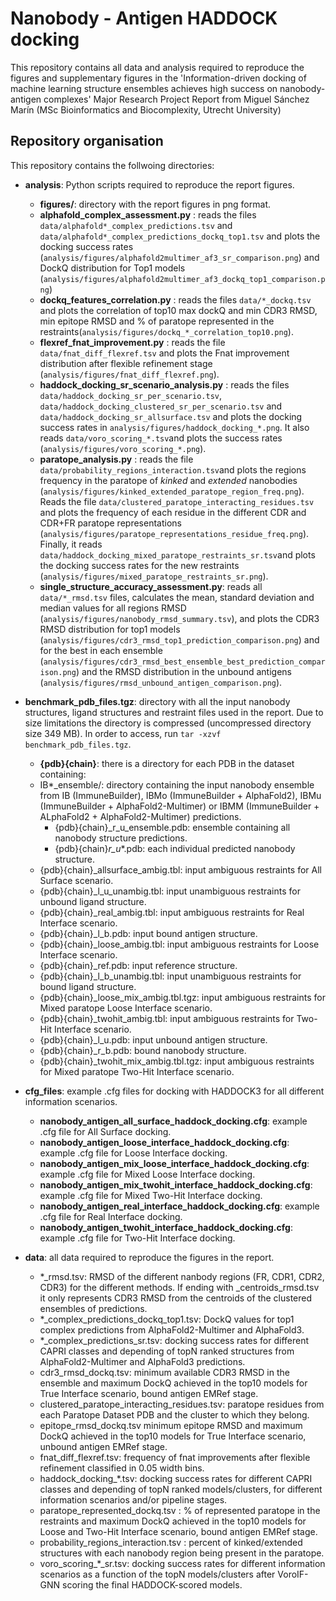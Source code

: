 # Nanobody - Antigen HADDOCK docking

This repository contains all data and analysis required to reproduce the figures and supplementary figures in the 'Information-driven docking of machine learning structure ensembles achieves high success on nanobody-antigen complexes' Major Research Project Report from Miguel Sánchez Marín (MSc Bioinformatics and Biocomplexity, Utrecht University)

## Repository organisation
This repository contains the follwoing directories:
* **analysis**: Python scripts required to reproduce the report figures.
  * **figures/**: directory with the report figures in png format.
  - **alphafold_complex_assessment.py** : reads the files `data/alphafold*_complex_predictions.tsv` and `data/alphafold*_complex_predictions_dockq_top1.tsv` and plots the docking success rates (`analysis/figures/alphafold2multimer_af3_sr_comparison.png`) and DockQ distribution for Top1 models (`analysis/figures/alphafold2multimer_af3_dockq_top1_comparison.png`)
  - **dockq_features_correlation.py** : reads the files `data/*_dockq.tsv` and plots the correlation of top10 max dockQ and min CDR3 RMSD, min epitope RMSD and % of paratope represented in the restraints(`analysis/figures/dockq_*_correlation_top10.png`).
  - **flexref_fnat_improvement.py** : reads the file `data/fnat_diff_flexref.tsv` and plots the Fnat improvement distribution after flexible refinement stage (`analysis/figures/fnat_diff_flexref.png`).
  - **haddock_docking_sr_scenario_analysis.py** : reads the files `data/haddock_docking_sr_per_scenario.tsv`, `data/haddock_docking_clustered_sr_per_scenario.tsv` and `data/haddock_docking_sr_allsurface.tsv` and plots the docking success rates in `analysis/figures/haddock_docking_*.png`. It also reads `data/voro_scoring_*.tsv`and plots the success rates (`analysis/figures/voro_scoring_*.png`).
  - **paratope_analysis.py** : reads the file `data/probability_regions_interaction.tsv`and plots the regions frequency in the paratope of _kinked_ and _extended_ nanobodies (`analysis/figures/kinked_extended_paratope_region_freq.png`). Reads the file `data/clustered_paratope_interacting_residues.tsv` and plots the frequency of each residue in the different CDR and CDR+FR paratope representations (`analysis/figures/paratope_representations_residue_freq.png`). Finally, it reads `data/haddock_docking_mixed_paratope_restraints_sr.tsv`and plots the docking success rates for the new restraints (`analysis/figures/mixed_paratope_restraints_sr.png`).
  - **single_structure_accuracy_assessment.py**: reads all `data/*_rmsd.tsv` files, calculates the mean, standard deviation and median values for all regions RMSD (`analysis/figures/nanobody_rmsd_summary.tsv`), and plots the CDR3 RMSD distribution for top1 models (`analysis/figures/cdr3_rmsd_top1_prediction_comparison.png`) and for the best in each ensemble (`analysis/figures/cdr3_rmsd_best_ensemble_best_prediction_comparison.png`) and the RMSD distribution in the unbound antigens (`analysis/figures/rmsd_unbound_antigen_comparison.png`).

* **benchmark_pdb_files.tgz**: directory with all the input nanobody structures, ligand structures and restraint files used in the report. Due to size limitations the directory is compressed (uncompressed directory size 349 MB). In order to access, run `tar -xzvf benchmark_pdb_files.tgz`.
  * **{pdb}{chain}**: there is a directory for each PDB in the dataset containing:
   * IB*_ensemble/: directory containing the input nanobody ensemble from IB (ImmuneBuilder), IBMo (ImmuneBuilder + AlphaFold2), IBMu (ImmuneBuilder + AlphaFold2-Multimer) or IBMM (ImmuneBuilder + ALphaFold2 + AlphaFold2-Multimer) predictions.
      - {pdb}{chain}_r_u_ensemble.pdb: ensemble containing all nanobody structure predictions.
      - {pdb}{chain}_r_u_*.pdb: each individual predicted nanobody structure.
    - {pdb}{chain}_allsurface_ambig.tbl: input ambiguous restraints for All Surface scenario.
    - {pdb}{chain}_l_u_unambig.tbl: input unambiguous restraints for unbound ligand structure.
    - {pdb}{chain}_real_ambig.tbl: input ambiguous restraints for Real Interface scenario.
    - {pdb}{chain}_l_b.pdb: input bound antigen structure.
    - {pdb}{chain}_loose_ambig.tbl: input ambiguous restraints for Loose Interface scenario.
    - {pdb}{chain}_ref.pdb: input reference structure.      
    - {pdb}{chain}_l_b_unambig.tbl: input unambiguous restraints for bound ligand structure.
    - {pdb}{chain}_loose_mix_ambig.tbl.tgz: input ambiguous restraints for Mixed paratope Loose Interface scenario.
    - {pdb}{chain}_twohit_ambig.tbl: input ambiguous restraints for Two-Hit Interface scenario.
    - {pdb}{chain}_l_u.pdb: input unbound antigen structure.
    - {pdb}{chain}_r_b.pdb: bound nanobody structure.
    - {pdb}{chain}_twohit_mix_ambig.tbl.tgz: input ambiguous restraints for Mixed paratope Two-Hit Interface scenario.

* **cfg_files**: example .cfg files for docking with HADDOCK3 for all different information scenarios.
  - **nanobody_antigen_all_surface_haddock_docking.cfg**: example .cfg file for All Surface docking.
  - **nanobody_antigen_loose_interface_haddock_docking.cfg**: example .cfg file for Loose Interface docking.
  - **nanobody_antigen_mix_loose_interface_haddock_docking.cfg**: example .cfg file for Mixed Loose Interface docking.
  - **nanobody_antigen_mix_twohit_interface_haddock_docking.cfg**: example .cfg file for Mixed Two-Hit Interface docking.
  - **nanobody_antigen_real_interface_haddock_docking.cfg**: example .cfg file for Real Interface docking.
  - **nanobody_antigen_twohit_interface_haddock_docking.cfg**: example .cfg file for Two-Hit Interface docking.
  
* **data**: all data required to reproduce the figures in the report.
  - *_rmsd.tsv: RMSD of the different nanbody regions (FR, CDR1, CDR2, CDR3) for the different methods. If ending with _centroids_rmsd.tsv it only represents CDR3 RMSD from the centroids of the clustered ensembles of predictions. 
  - *_complex_predictions_dockq_top1.tsv: DockQ values for top1 complex predictions from AlphaFold2-Multimer and AlphaFold3.
  - *_complex_predictions_sr.tsv: docking success rates for different CAPRI classes and depending of topN ranked structures from AlphaFold2-Multimer and AlphaFold3 predictions. 
  - cdr3_rmsd_dockq.tsv: minimum available CDR3 RMSD in the ensemble and maximum DockQ achieved in the top10 models for True Interface scenario, bound antigen EMRef stage.
  - clustered_paratope_interacting_residues.tsv: paratope residues from each Paratope Dataset PDB and the cluster to which they belong.
  - epitope_rmsd_dockq.tsv minimum epitope RMSD and maximum DockQ achieved in the top10 models for True Interface scenario, unbound antigen EMRef stage.
  - fnat_diff_flexref.tsv: frequency of fnat improvements after flexible refinement classified in 0.05 width bins.
  - haddock_docking_*.tsv: docking success rates for different CAPRI classes and depending of topN ranked models/clusters, for different information scenarios and/or pipeline stages.
  - paratope_represented_dockq.tsv : % of represented paratope in the restraints and maximum DockQ achieved in the top10 models for Loose and Two-Hit Interface scenario, bound antigen EMRef stage.
  - probability_regions_interaction.tsv : percent of kinked/extended structures with each nanobody region being present in the paratope.
  - voro_scoring_*_sr.tsv: docking success rates for different information scenarios as a function of the topN models/clusters after VoroIF-GNN scoring the final HADDOCK-scored models.

